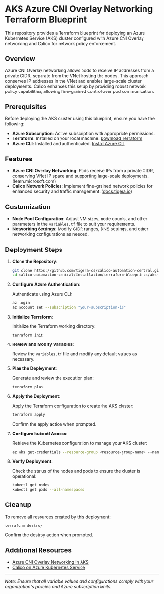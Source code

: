 # AKS Azure CNI Overlay Networking Terraform Blueprint

This repository provides a Terraform blueprint for deploying an Azure Kubernetes Service (AKS) cluster configured with Azure CNI Overlay networking and Calico for network policy enforcement.

## Overview

Azure CNI Overlay networking allows pods to receive IP addresses from a private CIDR, separate from the VNet hosting the nodes. This approach conserves IP addresses in the VNet and enables large-scale cluster deployments. Calico enhances this setup by providing robust network policy capabilities, allowing fine-grained control over pod communication.

## Prerequisites

Before deploying the AKS cluster using this blueprint, ensure you have the following:

- **Azure Subscription**: Active subscription with appropriate permissions.
- **Terraform**: Installed on your local machine. [Download Terraform](https://www.terraform.io/downloads.html)
- **Azure CLI**: Installed and authenticated. [Install Azure CLI](https://docs.microsoft.com/en-us/cli/azure/install-azure-cli)

## Features

- **Azure CNI Overlay Networking**: Pods receive IPs from a private CIDR, conserving VNet IP space and supporting large-scale deployments. ([learn.microsoft.com](https://learn.microsoft.com/en-us/azure/aks/azure-cni-overlay))
- **Calico Network Policies**: Implement fine-grained network policies for enhanced security and traffic management. ([docs.tigera.io](https://docs.tigera.io/calico-enterprise/latest/getting-started/install-on-clusters/aks))

## Customization

- **Node Pool Configuration**: Adjust VM sizes, node counts, and other parameters in the `variables.tf` file to suit your requirements.
- **Networking Settings**: Modify CIDR ranges, DNS settings, and other networking configurations as needed.

## Deployment Steps

1. **Clone the Repository**:

   ```bash
   git clone https://github.com/tigera-cs/calico-automation-central.git
   cd calico-automation-central/Installation/terraform-blueprints/aks-azure-cni-overlay-networking
   ```

2. **Configure Azure Authentication**:

   Authenticate using Azure CLI:

   ```bash
   az login
   az account set --subscription "your-subscription-id"
   ```

3. **Initialize Terraform**:

   Initialize the Terraform working directory:

   ```bash
   terraform init
   ```

4. **Review and Modify Variables**:

   Review the `variables.tf` file and modify any default values as necessary.

5. **Plan the Deployment**:

   Generate and review the execution plan:

   ```bash
   terraform plan
   ```

6. **Apply the Deployment**:

   Apply the Terraform configuration to create the AKS cluster:

   ```bash
   terraform apply
   ```

   Confirm the apply action when prompted.

7. **Configure kubectl Access**:

   Retrieve the Kubernetes configuration to manage your AKS cluster:

   ```bash
   az aks get-credentials --resource-group <resource-group-name> --name <aks-cluster-name>
   ```

8. **Verify Deployment**:

   Check the status of the nodes and pods to ensure the cluster is operational:

   ```bash
   kubectl get nodes
   kubectl get pods --all-namespaces
   ```

## Cleanup

To remove all resources created by this deployment:

```bash
terraform destroy
```

Confirm the destroy action when prompted.

## Additional Resources

- [Azure CNI Overlay Networking in AKS](https://learn.microsoft.com/en-us/azure/aks/azure-cni-overlay)
- [Calico on Azure Kubernetes Service](https://docs.tigera.io/calico/latest/getting-started/kubernetes/managed-public-cloud/aks)

---

*Note: Ensure that all variable values and configurations comply with your organization's policies and Azure subscription limits.*
